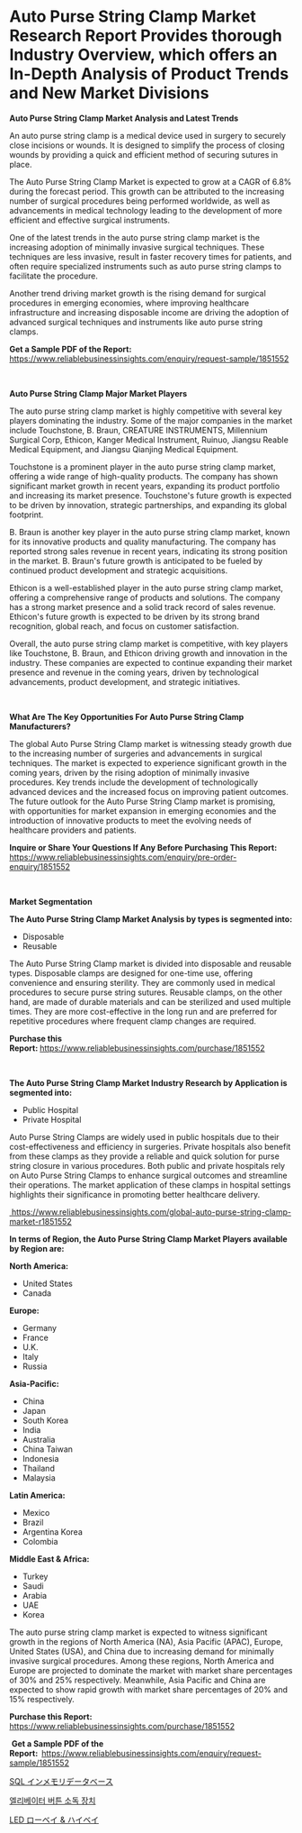 <p><h1>Auto Purse String Clamp Market Research Report Provides thorough Industry Overview, which offers an In-Depth Analysis of Product Trends and New Market Divisions</h1></p><p><strong>Auto Purse String Clamp Market Analysis and Latest Trends</strong></p>
<p><p>An auto purse string clamp is a medical device used in surgery to securely close incisions or wounds. It is designed to simplify the process of closing wounds by providing a quick and efficient method of securing sutures in place.</p><p>The Auto Purse String Clamp Market is expected to grow at a CAGR of 6.8% during the forecast period. This growth can be attributed to the increasing number of surgical procedures being performed worldwide, as well as advancements in medical technology leading to the development of more efficient and effective surgical instruments.</p><p>One of the latest trends in the auto purse string clamp market is the increasing adoption of minimally invasive surgical techniques. These techniques are less invasive, result in faster recovery times for patients, and often require specialized instruments such as auto purse string clamps to facilitate the procedure.</p><p>Another trend driving market growth is the rising demand for surgical procedures in emerging economies, where improving healthcare infrastructure and increasing disposable income are driving the adoption of advanced surgical techniques and instruments like auto purse string clamps.</p></p>
<p><strong>Get a Sample PDF of the Report:&nbsp;</strong> <a href="https://www.reliablebusinessinsights.com/enquiry/request-sample/1851552">https://www.reliablebusinessinsights.com/enquiry/request-sample/1851552</a></p>
<p>&nbsp;</p>
<p><strong>Auto Purse String Clamp Major Market Players</strong></p>
<p><p>The auto purse string clamp market is highly competitive with several key players dominating the industry. Some of the major companies in the market include Touchstone, B. Braun, CREATURE INSTRUMENTS, Millennium Surgical Corp, Ethicon, Kanger Medical Instrument, Ruinuo, Jiangsu Reable Medical Equipment, and Jiangsu Qianjing Medical Equipment.</p><p>Touchstone is a prominent player in the auto purse string clamp market, offering a wide range of high-quality products. The company has shown significant market growth in recent years, expanding its product portfolio and increasing its market presence. Touchstone's future growth is expected to be driven by innovation, strategic partnerships, and expanding its global footprint.</p><p>B. Braun is another key player in the auto purse string clamp market, known for its innovative products and quality manufacturing. The company has reported strong sales revenue in recent years, indicating its strong position in the market. B. Braun's future growth is anticipated to be fueled by continued product development and strategic acquisitions.</p><p>Ethicon is a well-established player in the auto purse string clamp market, offering a comprehensive range of products and solutions. The company has a strong market presence and a solid track record of sales revenue. Ethicon's future growth is expected to be driven by its strong brand recognition, global reach, and focus on customer satisfaction.</p><p>Overall, the auto purse string clamp market is competitive, with key players like Touchstone, B. Braun, and Ethicon driving growth and innovation in the industry. These companies are expected to continue expanding their market presence and revenue in the coming years, driven by technological advancements, product development, and strategic initiatives.</p></p>
<p>&nbsp;</p>
<p><strong>What Are The Key Opportunities For Auto Purse String Clamp Manufacturers?</strong></p>
<p><p>The global Auto Purse String Clamp market is witnessing steady growth due to the increasing number of surgeries and advancements in surgical techniques. The market is expected to experience significant growth in the coming years, driven by the rising adoption of minimally invasive procedures. Key trends include the development of technologically advanced devices and the increased focus on improving patient outcomes. The future outlook for the Auto Purse String Clamp market is promising, with opportunities for market expansion in emerging economies and the introduction of innovative products to meet the evolving needs of healthcare providers and patients.</p></p>
<p><strong>Inquire or Share Your Questions If Any Before Purchasing This Report:</strong> <a href="https://www.reliablebusinessinsights.com/enquiry/pre-order-enquiry/1851552">https://www.reliablebusinessinsights.com/enquiry/pre-order-enquiry/1851552</a></p>
<p>&nbsp;</p>
<p><strong>Market Segmentation</strong></p>
<p><strong>The Auto Purse String Clamp Market Analysis by types is segmented into:</strong></p>
<p><ul><li>Disposable</li><li>Reusable</li></ul></p>
<p><p>The Auto Purse String Clamp market is divided into disposable and reusable types. Disposable clamps are designed for one-time use, offering convenience and ensuring sterility. They are commonly used in medical procedures to secure purse string sutures. Reusable clamps, on the other hand, are made of durable materials and can be sterilized and used multiple times. They are more cost-effective in the long run and are preferred for repetitive procedures where frequent clamp changes are required.</p></p>
<p><strong>Purchase this Report:&nbsp;</strong><a href="https://www.reliablebusinessinsights.com/purchase/1851552">https://www.reliablebusinessinsights.com/purchase/1851552</a></p>
<p>&nbsp;</p>
<p><strong>The Auto Purse String Clamp Market Industry Research by Application is segmented into:</strong></p>
<p><ul><li>Public Hospital</li><li>Private Hospital</li></ul></p>
<p><p>Auto Purse String Clamps are widely used in public hospitals due to their cost-effectiveness and efficiency in surgeries. Private hospitals also benefit from these clamps as they provide a reliable and quick solution for purse string closure in various procedures. Both public and private hospitals rely on Auto Purse String Clamps to enhance surgical outcomes and streamline their operations. The market application of these clamps in hospital settings highlights their significance in promoting better healthcare delivery.</p></p>
<p><a href="https://www.reliablebusinessinsights.com/global-auto-purse-string-clamp-market-r1851552">&nbsp;https://www.reliablebusinessinsights.com/global-auto-purse-string-clamp-market-r1851552</a></p>
<p><strong>In terms of Region, the Auto Purse String Clamp Market Players available by Region are:</strong></p>
<p>
    <p> <strong> North America: </strong>
        <ul>
            <li>United States</li>
            <li>Canada</li>
        </ul>
        </p> 
    <p> <strong> Europe: </strong>
        <ul>
            <li>Germany</li>
            <li>France</li>
            <li>U.K.</li>
            <li>Italy</li>
            <li>Russia</li>
        </ul>
        </p> 
    <p> <strong> Asia-Pacific: </strong>
        <ul>
            <li>China</li>
            <li>Japan</li>
            <li>South Korea</li>
            <li>India</li>
            <li>Australia</li>
            <li>China Taiwan</li>
            <li>Indonesia</li>
            <li>Thailand</li>
            <li>Malaysia</li>
        </ul>
        </p> 
    <p> <strong> Latin America: </strong>
        <ul>
            <li>Mexico</li>
            <li>Brazil</li>
            <li>Argentina Korea</li>
            <li>Colombia</li>
        </ul>
        </p> 
    <p> <strong> Middle East & Africa: </strong>
        <ul>
            <li>Turkey</li>
            <li>Saudi</li>
            <li>Arabia</li>
            <li>UAE</li>
            <li>Korea</li>
        </ul>
    </p>
    </p>
<p><p>The auto purse string clamp market is expected to witness significant growth in the regions of North America (NA), Asia Pacific (APAC), Europe, United States (USA), and China due to increasing demand for minimally invasive surgical procedures. Among these regions, North America and Europe are projected to dominate the market with market share percentages of 30% and 25% respectively. Meanwhile, Asia Pacific and China are expected to show rapid growth with market share percentages of 20% and 15% respectively.</p></p>
<p><strong>Purchase this Report: </strong><a href="https://www.reliablebusinessinsights.com/purchase/1851552">https://www.reliablebusinessinsights.com/purchase/1851552</a></p>
<p>&nbsp;<strong>Get a Sample PDF of the Report:&nbsp;&nbsp;</strong><a href="https://www.reliablebusinessinsights.com/enquiry/request-sample/1851552">https://www.reliablebusinessinsights.com/enquiry/request-sample/1851552</a></p>
<p><strong></strong></p>
<p><p><a href="https://medium.com/@carmenfery2023/sql%E3%82%A4%E3%83%B3%E3%83%A1%E3%83%A2%E3%83%AA%E3%83%87%E3%83%BC%E3%82%BF%E3%83%99%E3%83%BC%E3%82%B9%E5%B8%82%E5%A0%B4%E3%83%AC%E3%83%9D%E3%83%BC%E3%83%88%E3%81%AF-%E3%81%93%E3%81%AE%E5%B8%82%E5%A0%B4%E3%81%AE%E6%9C%80%E6%96%B0%E3%81%AE%E3%83%88%E3%83%AC%E3%83%B3%E3%83%89%E3%81%A8%E6%88%90%E9%95%B7%E6%A9%9F%E4%BC%9A%E3%82%92%E6%98%8E%E3%82%89%E3%81%8B%E3%81%AB%E3%81%97%E3%81%A6%E3%81%84%E3%81%BE%E3%81%99-af6571c25369">SQL インメモリデータベース</a></p><p><a href="https://medium.com/@witoldadamczyk1904/%EC%97%98%EB%A6%AC%EB%B2%A0%EC%9D%B4%ED%84%B0-%EB%B2%84%ED%8A%BC-%EC%86%8C%EB%8F%85-%EC%9E%A5%EC%B9%98-%EC%8B%9C%EC%9E%A5-%EA%B2%BD%EC%9F%81-%EB%B6%84%EC%84%9D-%EC%8B%9C%EC%9E%A5-%EB%8F%99%ED%96%A5-%EB%B0%8F-2031%EB%85%84%EA%B9%8C%EC%A7%80%EC%9D%98-%EC%98%88%EC%B8%A1-3f08d41e7c46">엘리베이터 버튼 소독 장치</a></p><p><a href="https://medium.com/@amal.rattrout/%E6%AC%A1%E3%81%AE%E6%96%87%E7%AB%A0%E3%82%92%E6%97%A5%E6%9C%AC%E8%AA%9E%E3%81%AB%E7%BF%BB%E8%A8%B3%E3%81%97%E3%81%A6%E3%81%8F%E3%81%A0%E3%81%95%E3%81%84-led-%E3%83%AD%E3%83%BC-%E3%83%8F%E3%82%A4%E3%83%99%E3%82%A4%E5%B8%82%E5%A0%B4%E8%A6%8F%E6%A8%A1-%E5%B8%82%E5%A0%B4%E5%B1%95%E6%9C%9B%E3%81%A8%E5%B8%82%E5%A0%B4%E4%BA%88%E6%B8%AC-2024%E5%B9%B4%E3%81%8B%E3%82%892031%E5%B9%B4-1d177a67cf5c">LED ローベイ & ハイベイ</a></p></p>